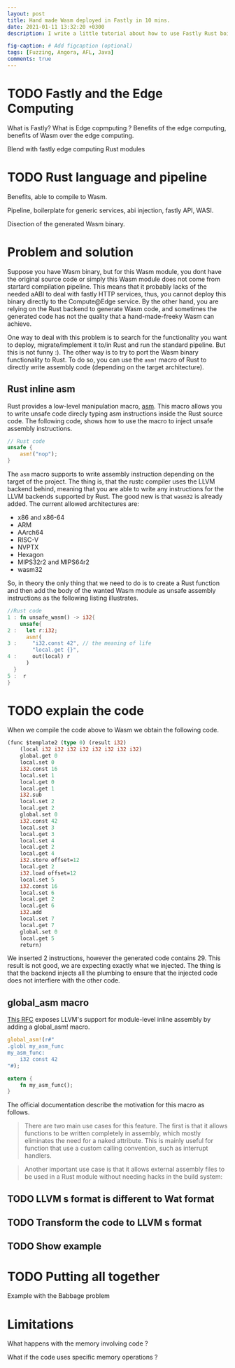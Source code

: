 ```yaml
---
layout: post
title: Hand made Wasm deployed in Fastly in 10 mins.
date: 2021-01-11 13:32:20 +0300
description: I write a little tutorial about how to use Fastly Rust boilerplate to deploy custom hand written Wasm code.

fig-caption: # Add figcaption (optional)
tags: [Fuzzing, Angora, AFL, Java]
comments: true
---
```


# TODO Fastly and the Edge Computing

What is Fastly? What is Edge copmputing ? Benefits of the edge computing, benefits of Wasm over the edge computing.

Blend with fastly edge computing Rust modules

# TODO Rust language and pipeline

Benefits, able to compile to Wasm.

Pipeline, boilerplate for generic services, abi injection, fastly API, WASI.

Disection of the generated Wasm binary.

# Problem and solution

Suppose you have Wasm binary, but for this Wasm module, you dont have the original source code or simply this Wasm module does not come from startard compilation pipeline. This means that it probably lacks of the needed aABI to deal with fastly HTTP services, thus, you cannot deploy this binary directly to the Compute@Edge service. By the other hand, you are relying on the Rust backend to generate Wasm code, and sometimes the generated code has not the quality that a hand-made-freeky Wasm can achieve. 

One way to deal with this problem is to search for the functionality you want to deploy, migrate/implement it to/in Rust and run the standard pipeline. But this is not funny :). The other way is to try to port the Wasm binary functionality to Rust. To do so, you can use the `asm!` macro of Rust to directly write assembly code (depending on the target architecture).

## Rust inline asm
Rust provides a low-level manipulation macro, [asm](https://doc.rust-lang.org/nightly/unstable-book/library-features/asm.html). This macro allows you to write unsafe code direcly typing asm instructions inside the Rust source code. The following code, shows how to use the macro to inject unsafe assembly instructions.

```Rust
// Rust code
unsafe {
    asm!("nop");
}
```

The `asm` macro supports to write assembly instruction depending on the target of the project. The thing is, that the rustc compiler uses the LLVM backend behind, meaning that you are able to write any instructions for the LLVM backends supported by Rust. The good new is that `wasm32` is already added. The current allowed architectures are:

- x86 and x86-64
- ARM
- AArch64
- RISC-V
- NVPTX
- Hexagon
- MIPS32r2 and MIPS64r2
- wasm32

So, in theory the only thing that we need to do is to create a Rust function and then add the body of the wanted Wasm module as unsafe assembly instructions as the following listing illustrates.

```Rust
//Rust code
1 : fn unsafe_wasm() -> i32{
    unsafe{
2 :   let r:i32;
      asm!(
3 :     "i32.const 42", // the meaning of life
        "local.get {}",
4 :     out(local) r
      )
  }
5 :  r
}

```

# TODO explain the code

When we compile the code above to Wasm we obtain the following code.

```llvm
(func $template2 (type 0) (result i32)
    (local i32 i32 i32 i32 i32 i32 i32 i32)
    global.get 0
    local.set 0
    i32.const 16
    local.set 1
    local.get 0
    local.get 1
    i32.sub
    local.set 2
    local.get 2
    global.set 0
    i32.const 42
    local.set 3
    local.get 3
    local.set 4
    local.get 2
    local.get 4
    i32.store offset=12
    local.get 2
    i32.load offset=12
    local.set 5
    i32.const 16
    local.set 6
    local.get 2
    local.get 6
    i32.add
    local.set 7
    local.get 7
    global.set 0
    local.get 5
    return)
```

We inserted 2 instructions, however the generated code contains 29. This result is not good, we are expecting exactly what we injected. The thing is that the backend injects all the plumbing to ensure that the injected code does not interfiere with the other code. 

## global_asm macro

[This RFC](https://rust-lang.github.io/rfcs/1548-global-asm.html) exposes LLVM's support for module-level inline assembly by adding a global_asm! macro. 

```Rust
global_asm!(r#"
.globl my_asm_func
my_asm_func:
    i32 const 42
"#);

extern {
    fn my_asm_func();
}

```
The official documentation describe the motivation for this macro as follows.
> There are two main use cases for this feature. The first is that it allows functions to be written completely in assembly, which mostly eliminates the need for a naked attribute. This is mainly useful for function that use a custom calling convention, such as interrupt handlers.

> Another important use case is that it allows external assembly files to be used in a Rust module without needing hacks in the build system:

## TODO LLVM s format is different to Wat format

## TODO Transform the code to LLVM s format

## TODO Show example

# TODO Putting all together

Example with the Babbage problem

# Limitations

What happens with the memory involving code ?

What if the code uses specific memory operations ?

